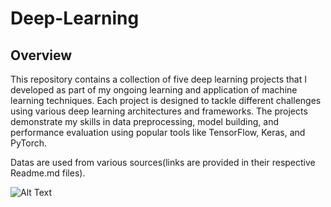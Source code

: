 # Deep-Learning

## Overview
This repository contains a collection of five deep learning projects that I developed as part of my ongoing learning and application of machine learning techniques. Each project is designed to tackle different challenges using various deep learning architectures and frameworks. The projects demonstrate my skills in data preprocessing, model building, and performance evaluation using popular tools like TensorFlow, Keras, and PyTorch.

Datas are used from various sources(links are provided in their respective Readme.md files).

   ![Alt Text](https://cdn-media-1.freecodecamp.org/images/1*1mpE6fsq5LNxH31xeTWi5w.jpeg)
